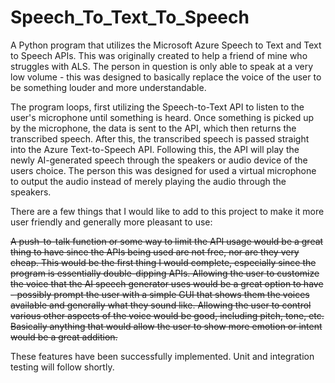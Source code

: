 # Speech_To_Text_To_Speech

A Python program that utilizes the Microsoft Azure Speech to Text and Text to Speech APIs. This was originally created to help a friend of mine who struggles with ALS. The person in question is only able to speak at a very low volume - this was designed to basically replace the voice of the user to be something louder and more understandable.

The program loops, first utilizing the Speech-to-Text API to listen to the user's microphone until something is heard. Once something is picked up by the microphone, the data is sent to the API, which then returns the transcribed speech. After this, the transcribed speech is passed straight into the Azure Text-to-Speech API. Following this, the API will play the newly AI-generated speech through the speakers or audio device of the users choice. The person this was designed for used a virtual microphone to output the audio instead of merely playing the audio through the speakers.

There are a few things that I would like to add to this project to make it more user friendly and generally more pleasant to use:

~~A push-to-talk function or some way to limit the API usage would be a great thing to have since the APIs being used are not free, nor are they very cheap. This would be the first thing I would complete, especially since the program is essentially double-dipping APIs.
Allowing the user to customize the voice that the AI speech generator uses would be a great option to have - possibly prompt the user with a simple GUI that shows them the voices available and generally what they sound like.
Allowing the user to control various other aspects of the voice would be good, including pitch, tone, etc. Basically anything that would allow the user to show more emotion or intent would be a great addition.~~

These features have been successfully implemented. Unit and integration testing will follow shortly. 
